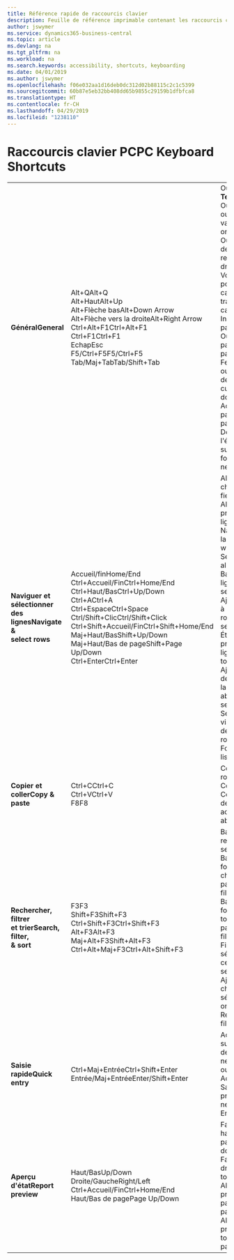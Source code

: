 ```yaml
---
title: Référence rapide de raccourcis clavier
description: Feuille de référence imprimable contenant les raccourcis clavier les plus populaires.
author: jswymer
ms.service: dynamics365-business-central
ms.topic: article
ms.devlang: na
ms.tgt_pltfrm: na
ms.workload: na
ms.search.keywords: accessibility, shortcuts, keyboarding
ms.date: 04/01/2019
ms.author: jswymer
ms.openlocfilehash: f06e032aa1d16deb0dc312d02b88115c2c1c5399
ms.sourcegitcommit: 60b87e5eb32bb408dd65b9855c29159b1dfbfca8
ms.translationtype: HT
ms.contentlocale: fr-CH
ms.lasthandoff: 04/29/2019
ms.locfileid: "1238110"
---
```

# <a name="pc-keyboard-shortcuts"></a><span data-ttu-id="62b9d-103">Raccourcis clavier PC</span><span class="sxs-lookup"><span data-stu-id="62b9d-103">PC Keyboard Shortcuts</span></span>

||||  
|----------------|-----------|----------------|
|<span data-ttu-id="62b9d-104">**Général**</span><span class="sxs-lookup"><span data-stu-id="62b9d-104">**General**</span></span>|<span data-ttu-id="62b9d-105">Alt+Q</span><span class="sxs-lookup"><span data-stu-id="62b9d-105">Alt+Q</span></span><br /><span data-ttu-id="62b9d-106">Alt+Haut</span><span class="sxs-lookup"><span data-stu-id="62b9d-106">Alt+Up</span></span><br /><span data-ttu-id="62b9d-107">Alt+Flèche bas</span><span class="sxs-lookup"><span data-stu-id="62b9d-107">Alt+Down Arrow</span></span><br /><span data-ttu-id="62b9d-108">Alt+Flèche vers la droite</span><span class="sxs-lookup"><span data-stu-id="62b9d-108">Alt+Right Arrow</span></span><br /><span data-ttu-id="62b9d-109">Ctrl+Alt+F1</span><span class="sxs-lookup"><span data-stu-id="62b9d-109">Ctrl+Alt+F1</span></span><br /><span data-ttu-id="62b9d-110">Ctrl+F1</span><span class="sxs-lookup"><span data-stu-id="62b9d-110">Ctrl+F1</span></span><br /><span data-ttu-id="62b9d-111">Echap</span><span class="sxs-lookup"><span data-stu-id="62b9d-111">Esc</span></span><br /><span data-ttu-id="62b9d-112">F5/Ctrl+F5</span><span class="sxs-lookup"><span data-stu-id="62b9d-112">F5/Ctrl+F5</span></span><br /><span data-ttu-id="62b9d-113">Tab/Maj+Tab</span><span class="sxs-lookup"><span data-stu-id="62b9d-113">Tab/Shift+Tab</span></span><br />|<span data-ttu-id="62b9d-114">Ouvrir **Dites-moi**</span><span class="sxs-lookup"><span data-stu-id="62b9d-114">Open **Tell me**</span></span><br /><span data-ttu-id="62b9d-115">Ouvrir une info-bulle ou une erreur de validation</span><span class="sxs-lookup"><span data-stu-id="62b9d-115">Open tooltip or validation error</span></span><br /><span data-ttu-id="62b9d-116">Ouvrir un menu déroulant ou une recherche</span><span class="sxs-lookup"><span data-stu-id="62b9d-116">Open a drop-down or look up</span></span><br /><span data-ttu-id="62b9d-117">Voir les transactions pour la valeur calculée</span><span class="sxs-lookup"><span data-stu-id="62b9d-117">See the transactions for calculated value</span></span><br /><span data-ttu-id="62b9d-118">Inspecter la page</span><span class="sxs-lookup"><span data-stu-id="62b9d-118">Inspect the page</span></span><br /><span data-ttu-id="62b9d-119">Ouvrir l'aide de la page</span><span class="sxs-lookup"><span data-stu-id="62b9d-119">Open help for the page</span></span><br /><span data-ttu-id="62b9d-120">Fermer la page actuelle ou la liste déroulante</span><span class="sxs-lookup"><span data-stu-id="62b9d-120">Close the current page or drop-down</span></span><br /><span data-ttu-id="62b9d-121">Actualiser/recharger la page</span><span class="sxs-lookup"><span data-stu-id="62b9d-121">Refresh/reload page</span></span><br /><span data-ttu-id="62b9d-122">Déplacer le focus sur l'élément suivant/précédent</span><span class="sxs-lookup"><span data-stu-id="62b9d-122">Move focus to the next/previous element</span></span>|
|<span data-ttu-id="62b9d-123">**Naviguer et <br />sélectionner des lignes**</span><span class="sxs-lookup"><span data-stu-id="62b9d-123">**Navigate &<br />select rows**</span></span>| <span data-ttu-id="62b9d-124">Accueil/fin</span><span class="sxs-lookup"><span data-stu-id="62b9d-124">Home/End</span></span><br /><span data-ttu-id="62b9d-125">Ctrl+Accueil/Fin</span><span class="sxs-lookup"><span data-stu-id="62b9d-125">Ctrl+Home/End</span></span> <br /><span data-ttu-id="62b9d-126">Ctrl+Haut/Bas</span><span class="sxs-lookup"><span data-stu-id="62b9d-126">Ctrl+Up/Down</span></span><br /><span data-ttu-id="62b9d-127">Ctrl+A</span><span class="sxs-lookup"><span data-stu-id="62b9d-127">Ctrl+A</span></span> <br /><span data-ttu-id="62b9d-128">Ctrl+Espace</span><span class="sxs-lookup"><span data-stu-id="62b9d-128">Ctrl+Space</span></span><br /><span data-ttu-id="62b9d-129">Ctrl/Shift+Clic</span><span class="sxs-lookup"><span data-stu-id="62b9d-129">Ctrl/Shift+Click</span></span><br /><span data-ttu-id="62b9d-130">Ctrl+Shift+Accueil/Fin</span><span class="sxs-lookup"><span data-stu-id="62b9d-130">Ctrl+Shift+Home/End</span></span><br /><span data-ttu-id="62b9d-131">Maj+Haut/Bas</span><span class="sxs-lookup"><span data-stu-id="62b9d-131">Shift+Up/Down</span></span><br /><span data-ttu-id="62b9d-132">Maj+Haut/Bas de page</span><span class="sxs-lookup"><span data-stu-id="62b9d-132">Shift+Page Up/Down</span></span><br /><span data-ttu-id="62b9d-133">Ctrl+Enter</span><span class="sxs-lookup"><span data-stu-id="62b9d-133">Ctrl+Enter</span></span>| <span data-ttu-id="62b9d-134">Aller au premier/dernier champ</span><span class="sxs-lookup"><span data-stu-id="62b9d-134">Go to first/last field</span></span><br /><span data-ttu-id="62b9d-135">Aller à la première/dernière ligne</span><span class="sxs-lookup"><span data-stu-id="62b9d-135">Go to first/last row</span></span><br /><span data-ttu-id="62b9d-136">Naviguer sans perdre la sélection</span><span class="sxs-lookup"><span data-stu-id="62b9d-136">Navigate without losing selection</span></span><br /><span data-ttu-id="62b9d-137">Sélectionner tout</span><span class="sxs-lookup"><span data-stu-id="62b9d-137">Select all</span></span><br /><span data-ttu-id="62b9d-138">Basculer la sélection de ligne</span><span class="sxs-lookup"><span data-stu-id="62b9d-138">Toggle row selection</span></span><br /> <span data-ttu-id="62b9d-139">Ajoutez la ou les lignes à la sélection</span><span class="sxs-lookup"><span data-stu-id="62b9d-139">Add the row/rows to the selection</span></span><br /><span data-ttu-id="62b9d-140">Étendre la sélection à la première/dernière ligne</span><span class="sxs-lookup"><span data-stu-id="62b9d-140">Extend selection to first/last row</span></span><br /><span data-ttu-id="62b9d-141">Ajouter une ligne au-dessus/au dessous de la sélection</span><span class="sxs-lookup"><span data-stu-id="62b9d-141">Add row above/below to selection</span></span><br /><span data-ttu-id="62b9d-142">Sélectionner les lignes visibles ci-dessus/ci-dessous</span><span class="sxs-lookup"><span data-stu-id="62b9d-142">Select visible rows above/below</span></span> <br /><span data-ttu-id="62b9d-143">Focus hors de la liste</span><span class="sxs-lookup"><span data-stu-id="62b9d-143">Focus out of the list</span></span>|
|<span data-ttu-id="62b9d-144">**Copier et coller**</span><span class="sxs-lookup"><span data-stu-id="62b9d-144">**Copy & paste**</span></span>|<span data-ttu-id="62b9d-145">Ctrl+C</span><span class="sxs-lookup"><span data-stu-id="62b9d-145">Ctrl+C</span></span><br /><span data-ttu-id="62b9d-146">Ctrl+V</span><span class="sxs-lookup"><span data-stu-id="62b9d-146">Ctrl+V</span></span><br /><span data-ttu-id="62b9d-147">F8</span><span class="sxs-lookup"><span data-stu-id="62b9d-147">F8</span></span>|<span data-ttu-id="62b9d-148">Copier les lignes</span><span class="sxs-lookup"><span data-stu-id="62b9d-148">Copy rows</span></span><br /><span data-ttu-id="62b9d-149">Coller lignes</span><span class="sxs-lookup"><span data-stu-id="62b9d-149">Paste rows</span></span><br /><span data-ttu-id="62b9d-150">Copier le champ au-dessus dans la ligne actuelle</span><span class="sxs-lookup"><span data-stu-id="62b9d-150">Copy field above into current row</span></span>|
|<span data-ttu-id="62b9d-151">**Rechercher, filtrer <br />et trier**</span><span class="sxs-lookup"><span data-stu-id="62b9d-151">**Search, filter, <br />& sort**</span></span>|<span data-ttu-id="62b9d-152">F3</span><span class="sxs-lookup"><span data-stu-id="62b9d-152">F3</span></span><br /><span data-ttu-id="62b9d-153">Shift+F3</span><span class="sxs-lookup"><span data-stu-id="62b9d-153">Shift+F3</span></span><br /><span data-ttu-id="62b9d-154">Ctrl+Shift+F3</span><span class="sxs-lookup"><span data-stu-id="62b9d-154">Ctrl+Shift+F3</span></span><br /><span data-ttu-id="62b9d-155">Alt+F3</span><span class="sxs-lookup"><span data-stu-id="62b9d-155">Alt+F3</span></span><br /><span data-ttu-id="62b9d-156">Maj+Alt+F3</span><span class="sxs-lookup"><span data-stu-id="62b9d-156">Shift+Alt+F3</span></span><br /><span data-ttu-id="62b9d-157">Ctrl+Alt+Maj+F3</span><span class="sxs-lookup"><span data-stu-id="62b9d-157">Ctrl+Alt+Shift+F3</span></span>|<span data-ttu-id="62b9d-158">Basculer la recherche</span><span class="sxs-lookup"><span data-stu-id="62b9d-158">Toggle search</span></span><br /><span data-ttu-id="62b9d-159">Basculer le volet Filtre ; focus sur les filtres de champ</span><span class="sxs-lookup"><span data-stu-id="62b9d-159">Toggle filter pane; focus on field filters</span></span><br /><span data-ttu-id="62b9d-160">Basculer le volet Filtre ; focus sur les filtres de totaux</span><span class="sxs-lookup"><span data-stu-id="62b9d-160">Toggle filter pane; focus on totals filters</span></span><br /><span data-ttu-id="62b9d-161">Filtrer la valeur sélectionnée de cellules</span><span class="sxs-lookup"><span data-stu-id="62b9d-161">Filter on selected cell value</span></span><br /><span data-ttu-id="62b9d-162">Ajouter un filtre au champ sélectionnée</span><span class="sxs-lookup"><span data-stu-id="62b9d-162">Add filter on selected field</span></span><br /><span data-ttu-id="62b9d-163">Réinitialiser les filtres</span><span class="sxs-lookup"><span data-stu-id="62b9d-163">Reset filters</span></span>|
|<span data-ttu-id="62b9d-164">**Saisie rapide**</span><span class="sxs-lookup"><span data-stu-id="62b9d-164">**Quick entry**</span></span>|<span data-ttu-id="62b9d-165">Ctrl+Maj+Entrée</span><span class="sxs-lookup"><span data-stu-id="62b9d-165">Ctrl+Shift+Enter</span></span><br /><span data-ttu-id="62b9d-166">Entrée/Maj+Entrée</span><span class="sxs-lookup"><span data-stu-id="62b9d-166">Enter/Shift+Enter</span></span>|<span data-ttu-id="62b9d-167">Accéder au champ suivant Saisie rapide en dehors d'une liste</span><span class="sxs-lookup"><span data-stu-id="62b9d-167">Go to next Quick Entry field outside a list</span></span><br /><span data-ttu-id="62b9d-168">Accéder au champ Saisie rapide précédent/suivant</span><span class="sxs-lookup"><span data-stu-id="62b9d-168">Go to next/previous Quick Entry field</span></span>|
|<span data-ttu-id="62b9d-169">**Aperçu d'état**</span><span class="sxs-lookup"><span data-stu-id="62b9d-169">**Report preview**</span></span>|<span data-ttu-id="62b9d-170">Haut/Bas</span><span class="sxs-lookup"><span data-stu-id="62b9d-170">Up/Down</span></span><br /><span data-ttu-id="62b9d-171">Droite/Gauche</span><span class="sxs-lookup"><span data-stu-id="62b9d-171">Right/Left</span></span><br /><span data-ttu-id="62b9d-172">Ctrl+Accueil/Fin</span><span class="sxs-lookup"><span data-stu-id="62b9d-172">Ctrl+Home/End</span></span><br /><span data-ttu-id="62b9d-173">Haut/Bas de page</span><span class="sxs-lookup"><span data-stu-id="62b9d-173">Page Up/Down</span></span>|<span data-ttu-id="62b9d-174">Faire défiler vers le haut et le bas de la page</span><span class="sxs-lookup"><span data-stu-id="62b9d-174">Scroll up and down the page</span></span><br /><span data-ttu-id="62b9d-175">Faire défiler vers la droite/la gauche</span><span class="sxs-lookup"><span data-stu-id="62b9d-175">Scroll to the right/left</span></span> <br /><span data-ttu-id="62b9d-176">Aller à la première/dernière page</span><span class="sxs-lookup"><span data-stu-id="62b9d-176">Go to the first/last page</span></span><br /><span data-ttu-id="62b9d-177">Aller à la page précédente/suivante</span><span class="sxs-lookup"><span data-stu-id="62b9d-177">Go to the previous/next page</span></span>|
